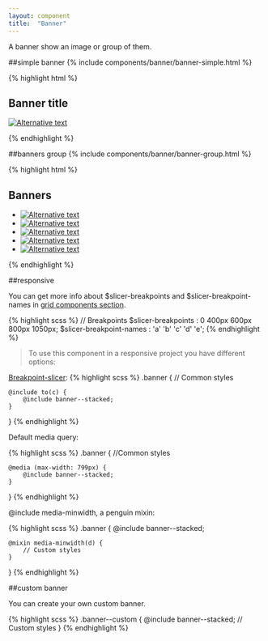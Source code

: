 ```yaml
---
layout: component
title:  "Banner"
---
```


A banner show an image or group of them.

##simple banner
{% include components/banner/banner-simple.html %}

{% highlight html %}
<section class="banner">
    <h1 class="invisible">Banner title</h1>
    <p class="banner__content">
        <a class="banner__content__link" href="url">
            <img src="url" alt="Alternative text">
        </a>
    </p>
</section>
{% endhighlight %}





##banners group
{% include components/banner/banner-group.html %}

{% highlight html %}
<section class="banner">
    <h1 class="invisible">Banners</h1>
    <ul class="banner__content">
        <li class="banner__content__item">
            <a class="banner__content__link" href="#">
                <img src="url" alt="Alternative text">
            </a>
        </li>
        <li class="banner__content__item">
            <a class="banner__content__link" href="#">
                <img src="url" alt="Alternative text">
            </a>
        </li>
        <li class="banner__content__item">
            <a class="banner__content__link" href="#">
                <img src="url" alt="Alternative text">
            </a>
        </li>
        <li class="banner__content__item">
            <a class="banner__content__link" href="#">
                <img src="url" alt="Alternative text">
            </a>
        </li>
        <li class="banner__content__item">
            <a class="banner__content__link" href="#">
                <img src="url" alt="Alternative text">
            </a>
        </li>
    </ul>
</section>
{% endhighlight %}


##responsive

You can get more info about $slicer-breakpoints and $slicer-breakpoint-names in [grid components section](../grid/).

{% highlight scss %}
// Breakpoints
$slicer-breakpoints       : 0   400px   600px   800px   1050px;
$slicer-breakpoint-names  :  'a'     'b'     'c'     'd'      'e';
{% endhighlight %}



> To use this component in a responsive project you have different options:

[Breakpoint-slicer](https://github.com/lolmaus/breakpoint-slicer):
{% highlight scss %}
.banner {
    // Common styles

    @include to(c) {
        @include banner--stacked;
    }

}
{% endhighlight %}


Default media query:

{% highlight scss %}
.banner {
    //Common styles

    @media (max-width: 799px) {
        @include banner--stacked;
    }

}
{% endhighlight %}

@include media-minwidth, a penguin mixin:

{% highlight scss %}
.banner {
    @include banner--stacked;

    @mixin media-minwidth(d) {
    	// Custom styles
    }
}
{% endhighlight %}

##custom banner

You can create your own custom banner.

{% highlight scss %}
.banner--custom {
    @include banner--stacked;
    // Custom styles
}
{% endhighlight %}
